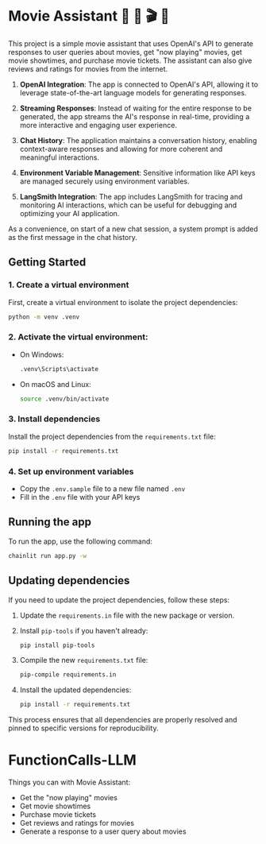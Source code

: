 # Movie Assistant 🎥 🍿 🎬 🥤

This project is a simple movie assistant that uses OpenAI's API to generate responses to user queries about movies, get "now playing" movies, get movie showtimes, and purchase movie tickets. The assistant can also give reviews and ratings for movies from the internet.

1. **OpenAI Integration**: The app is connected to OpenAI's API, allowing it to leverage state-of-the-art language models for generating responses.

2. **Streaming Responses**: Instead of waiting for the entire response to be generated, the app streams the AI's response in real-time, providing a more interactive and engaging user experience.

3. **Chat History**: The application maintains a conversation history, enabling context-aware responses and allowing for more coherent and meaningful interactions.

4. **Environment Variable Management**: Sensitive information like API keys are managed securely using environment variables.

5. **LangSmith Integration**: The app includes LangSmith for tracing and monitoring AI interactions, which can be useful for debugging and optimizing your AI application.

As a convenience, on start of a new chat session, a system prompt is added as the first message in the chat history.

## Getting Started

### 1. Create a virtual environment

First, create a virtual environment to isolate the project dependencies:

```bash
python -m venv .venv
```

### 2. Activate the virtual environment:

- On Windows:
  ```bash
  .venv\Scripts\activate
  ```
- On macOS and Linux:
  ```bash
  source .venv/bin/activate
  ```

### 3. Install dependencies

Install the project dependencies from the `requirements.txt` file:

```bash
pip install -r requirements.txt
```

### 4. Set up environment variables

- Copy the `.env.sample` file to a new file named `.env`
- Fill in the `.env` file with your API keys

## Running the app

To run the app, use the following command:

```bash
chainlit run app.py -w
```

## Updating dependencies

If you need to update the project dependencies, follow these steps:

1. Update the `requirements.in` file with the new package or version.

2. Install `pip-tools` if you haven't already:

   ```bash
   pip install pip-tools
   ```

3. Compile the new `requirements.txt` file:

   ```bash
   pip-compile requirements.in
   ```

4. Install the updated dependencies:
   ```bash
   pip install -r requirements.txt
   ```

This process ensures that all dependencies are properly resolved and pinned to specific versions for reproducibility.

# FunctionCalls-LLM

Things you can with Movie Assistant:

- Get the "now playing" movies
- Get movie showtimes
- Purchase movie tickets
- Get reviews and ratings for movies
- Generate a response to a user query about movies
